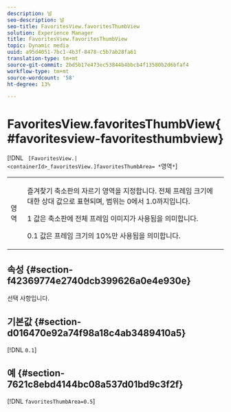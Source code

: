 ```yaml
---
description: 널
seo-description: 널
seo-title: FavoritesView.favoritesThumbView
solution: Experience Manager
title: FavoritesView.favoritesThumbView
topic: Dynamic media
uuid: a95d4051-7bc1-4b3f-8478-c5b7ab28fa61
translation-type: tm+mt
source-git-commit: 2bd5b17e473ec53844b4bbcb4f13580b2d6bfaf4
workflow-type: tm+mt
source-wordcount: '58'
ht-degree: 13%

---
```



# FavoritesView.favoritesThumbView{#favoritesview-favoritesthumbview}

[!DNL ` [FavoritesView.|<containerId>_favoritesView.]favoritesThumbArea= *`영역`*`]

<table id="table_2B109D2F91E64B5382B31921C3780FA5"> 
 <tbody> 
  <tr> 
   <td colname="col1"> <p><span class="codeph"><span class="varname"> 영역</span></span> </p> </td> 
   <td colname="col2"> <p> 즐겨찾기 축소판의 자르기 영역을 지정합니다. 전체 프레임 크기에 대한 상대 값으로 표현되며, 범위는 <span class="codeph"> 0</span>에서 <span class="codeph"> 1.0</span>까지입니다. </p> <p><span class="codeph"> 1</span> 값은 축소판에 전체 프레임 이미지가 사용됨을 의미합니다. </p> <p><span class="codeph"> 0.1</span> 값은 프레임 크기의 10%만 사용됨을 의미합니다. </p> </td> 
  </tr> 
 </tbody> 
</table>

## 속성 {#section-f42369774e2740dcb399626a0e4e930e}

선택 사항입니다.

## 기본값 {#section-d016470e92a74f98a18c4ab3489410a5}

[!DNL `0.1`]

## 예 {#section-7621c8ebd4144bc08a537d01bd9c3f2f}

[!DNL `favoritesThumbArea=0.5`]
